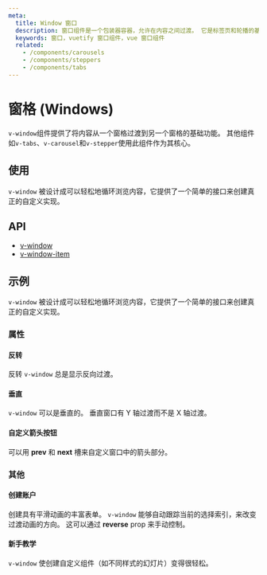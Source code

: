 ```yaml
---
meta:
  title: Window 窗口
  description: 窗口组件是一个包装器容器，允许在内容之间过渡。 它是标签页和轮播的基础。
  keywords: 窗口，vuetify 窗口组件，vue 窗口组件
  related:
    - /components/carousels
    - /components/steppers
    - /components/tabs
---
```


# 窗格 (Windows)

`v-window`组件提供了将内容从一个窗格过渡到另一个窗格的基础功能。 其他组件如`v-tabs`、`v-carousel`和`v-stepper`使用此组件作为其核心。

<entry-ad />

## 使用

`v-window` 被设计成可以轻松地循环浏览内容，它提供了一个简单的接口来创建真正的自定义实现。

<example file="v-window/usage" />

## API

- [v-window](/api/v-window)
- [v-window-item](/api/v-window-item)

<inline-api page="components/windows" />


<!-- ## Sub-components

### v-window-item

v-window-item description -->

## 示例

`v-window` 被设计成可以轻松地循环浏览内容，它提供了一个简单的接口来创建真正的自定义实现。

### 属性

#### 反转

反转 `v-window` 总是显示反向过渡。

<example file="v-window/prop-reverse" />

#### 垂直

`v-window` 可以是垂直的。 垂直窗口有 Y 轴过渡而不是 X 轴过渡。

<example file="v-window/prop-vertical" />

#### 自定义箭头按钮

可以用 **prev** 和 **next** 槽来自定义窗口中的箭头部分。

<example file="v-window/slots-next-prev" />

### 其他

#### 创建账户

创建具有平滑动画的丰富表单。 `v-window` 能够自动跟踪当前的选择索引，来改变过渡动画的方向。 这可以通过 **reverse** prop 来手动控制。

<example file="v-window/misc-account-creation" />

#### 新手教学

`v-window` 使创建自定义组件（如不同样式的幻灯片）变得很轻松。

<example file="v-window/misc-onboarding" />

<backmatter />
